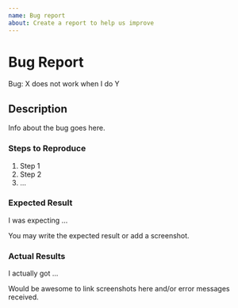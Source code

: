 ```yaml
---
name: Bug report
about: Create a report to help us improve
---
```


<!-- Please search existing issues to avoid creating duplicates. -->

# Bug Report

Bug: X does not work when I do Y

## Description

Info about the bug goes here.

### Steps to Reproduce

1. Step 1
2. Step 2
3. ...

### Expected Result

I was expecting ...

You may write the expected result or add a screenshot.

### Actual Results

I actually got ...

Would be awesome to link screenshots here and/or error messages received.